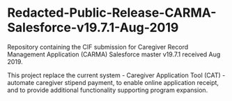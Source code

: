 # Redacted-Public-Release-CARMA-Salesforce-v19.7.1-Aug-2019
Repository containing the CIF submission for Caregiver Record Management Application (CARMA) Salesforce master v19.7.1 received Aug 2019.

This project replace the current system - Caregiver Application Tool (CAT) -  automate caregiver stipend payment, to enable online application receipt, and to provide additional functionality supporting program expansion. 

